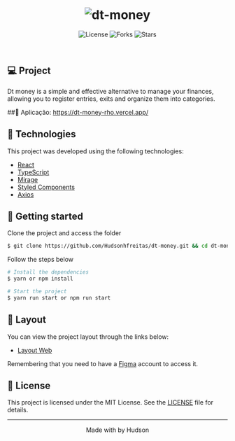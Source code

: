 <h1 align="center">
    <img alt="dt-money" title="dt-money" src="https://user-images.githubusercontent.com/53491128/124960435-b6fc4d80-dff2-11eb-9460-b98a2cd9263d.png" />
</h1>

<p align="center">
  <img  src="https://img.shields.io/static/v1?label=license&message=MIT&color=5965E0&labelColor=121214" alt="License">
  
  <img src="https://img.shields.io/github/forks/hudsonhfreitas/dt-money?label=forks&message=MIT&color=5965E0&labelColor=121214" alt="Forks">     

  <img src="https://img.shields.io/github/stars/hudsonhfreitas/dt-money?label=stars&message=MIT&color=5965E0&labelColor=121214" alt="Stars">
</p>

<br>


## 💻 Project

Dt money is a simple and effective alternative to manage your finances, allowing you to register entries, exits and organize them into categories. <br>

##📱 Aplicação: https://dt-money-rho.vercel.app/


## 🧬 Technologies

This project was developed using the following technologies:
- [React](https://reactjs.org)
- [TypeScript](https://www.typescriptlang.org/)
- [Mirage](https://miragejs.com/)
- [Styled Components](https://styled-components.com/)
- [Axios](https://www.npmjs.com/package/axios)

## 🚀 Getting started

Clone the project and access the folder

```bash
$ git clone https://github.com/Hudsonhfreitas/dt-money.git && cd dt-money
```

Follow the steps below
```bash
# Install the dependencies
$ yarn or npm install

# Start the project
$ yarn run start or npm run start
```

## 🎨 Layout

You can view the project layout through the links below:

- [Layout Web](https://www.figma.com/file/iLFkm80Hm9YeC0lMuasNFN/dtmoney-Ignite?node-id=0%3A1) 

Remembering that you need to have a [Figma](http://figma.com/) account to access it.

## 📝 License

This project is licensed under the MIT License. See the [LICENSE](LICENSE.md) file for details.


---

<p align="center">Made with by Hudson </p>
